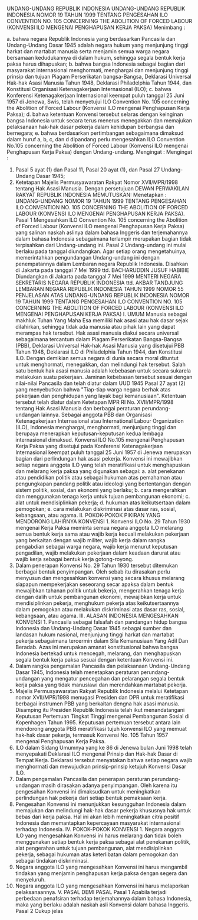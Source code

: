  UNDANG-UNDANG REPUBLIK INDONESIA UNDANG-UNDANG REPUBLIK INDONESIA NOMOR 19 TAHUN 1999 TENTANG PENGESAHAN ILO CONVENTION NO. 105 CONCERNING THE ABOLITION OF FORCED LABOUR (KONVENSI ILO MENGENAI PENGHAPUSAN KERJA PAKSA)
Menimbang :

a. bahwa negara Republik Indonesia yang berdasarkan Pancasila dan Undang-Undang Dasar 1945 adalah negara hukum yang menjunjung tinggi harkat dan martabat manusia serta menjamin semua warga negara bersamaan kedudukannya di dalam hukum, sehingga segala bentuk kerja paksa harus dihapuskan;
b. bahwa bangsa Indonesia sebagai bagian dari masyarakat internasional menghormati, menghargai dan menjunjung tinggi prinsip dan tujuan Piagam Perserikatan bangsa-Bangsa, Deklarasi Universal Hak-hak Asasi Manusia Tahun 1948, Deklarasi Philadelphia Tahun 1944, dan Konstitusi Organisasi Ketenagakerjaan Internasional (ILO);
c. bahwa Konferensi Ketenagakerjaan Internasional keempat puluh tanggal 25 Juni 1957 di Jenewa, Swis, telah menyetujui ILO Convention No. 105 concerning the Abolition of Forced Labour (Konvensi ILO mengenai Penghapusan Kerja Paksa);
d. bahwa ketentuan Konvensi tersebut selaras dengan keinginan bangsa Indonesia untuk secara terus menerus menegakkan dan memajukan pelaksanaan hak-hak dasar pekerja dalam kehidupan berbangsa dan bernegara;
e. bahwa berdasarkan pertimbangan sebagaimana dimaksud dalam huruf a, b, c, dan d dipandang perlu mengesahkan ILO Convention No.105 concerning the Abolition of Forced Labour (Konvensi ILO mengenai Penghapusan Kerja Paksa) dengan Undang-undang.
Mengingat :
Mengingat :

1. Pasal 5 ayat (1) dan Pasal 11, Pasal 20 ayat (1), dan Pasal 27 Undang-Undang Dasar 1945;
2. Ketetapan Majelis Permusyawaratan Rakyat Nomor XVII/MPR/1998 tentang Hak Asasi Manusia. Dengan persetujuan DEWAN PERWAKILAN RAKYAT REPUBLIK INDONESIA
MEMUTUSKAN:
 Menetapkan : UNDANG-UNDANG NOMOR 19 TAHUN 1999 TENTANG PENGESAHAN ILO CONVENTION NO. 105 CONCERNING THE ABOLITION OF FORCED LABOUR (KONVENSI ILO MENGENAI PENGHAPUSAN KERJA PAKSA).
Pasal 1
Mengesahkan ILO Convention No. 105 concerning the Abolition of Forced Labour (Konvensi ILO mengenai Penghapusan Kerja Paksa) yang salinan naskah aslinya dalam bahasa Inggeris dan terjemahannya dalam bahasa Indonesia sebagaimana terlampir merupakan bagian tidak terpisahkan dari Undang-undang ini.
Pasal 2
Undang-undang ini mulai berlaku pada tanggal diundangkan.
Agar setiap orang mengetahuinya, memerintahkan pengundangan Undang-undang ini dengan penempatannya dalam Lembaran negara Republik Indonesia. Disahkan di Jakarta pada tanggal 7 Mei 1999 ttd. BACHARUDDIN JUSUF HABIBIE Diundangkan di Jakarta pada tanggal 7 Mei 1999 MENTERI NEGARA SEKRETARIS NEGARA REPUBLIK INDONESIA ttd. AKBAR TANDJUNG LEMBARAN NEGARA REPUBLIK INDONESIA TAHUN 1999 NOMOR 55 PENJELASAN ATAS UNDANG-UNDANG REPUBLIK INDONESIA NOMOR 19 TAHUN 1999 TENTANG PENGESAHAN ILO CONVENTION NO. 105 CONCERNING THE ABOLITION OF FORCED LABOUR (KONVENSI ILO MENGENAI PENGHAPUSAN KERJA PAKSA) I. UMUM Manusia sebagai makhluk Tuhan Yang Maha Esa memiliki hak asasi atau hak dasar sejak dilahirkan, sehingga tidak ada manusia atau pihak lain yang dapat merampas hak tersebut. Hak asasi manusia diakui secara universal sebagaimana tercantum dalam Piagam Perserikatan Bangsa-Bangsa (PBB), Deklarasi Universal Hak-hak Asasi Manusia yang disetujui PBB Tahun 1948, Deklarasi ILO di Philadelphia Tahun 1944, dan Konstitusi ILO. Dengan demikian semua negara di dunia secara moral dituntut untuk menghormati, menegakkan, dan melindungi hak tersebut. Salah satu bentuk hak asasi manusia adalah kebebasan untuk secara sukarela melakukan suatu pekerjaan. Jaminan kebebasan tersebut sesuai dengan nilai-nilai Pancasila dan telah diatur dalam UUD 1945 Pasal 27 ayat (2) yang menyebutkan bahwa "Tiap-tiap warga negara berhak atas pekerjaan dan penghidupan yang layak bagi kemanusiaan". Ketentuan tersebut telah diatur dalam Ketetapan MPR RI No. XVII/MPR/1998 tentang Hak Asasi Manusia dan berbagai peraturan perundang-undangan lainnya. Sebagai anggota PBB dan Organisasi Ketenagakerjaan Internasional atau International Labour Organization (ILO), Indonesia menghargai, menghormati, menjunjung tinggi dan berupaya menerapkan keputusan-keputusan kedua lembaga internasional dimaksud. Konvensi ILO No.105 mengenai Penghapusan Kerja Paksa yang disetujui pada Konferensi Ketenagakerjaan Internasional keempat puluh tanggal 25 Juni 1957 di Jenewa merupakan bagian dari perlindungan hak asasi pekerja. Konvensi ini mewajibkan setiap negara anggota ILO yang telah meratifikasi untuk menghapuskan dan melarang kerja paksa yang digunakan sebagai:
a. alat penekanan atau pendidikan politik atau sebagai hukuman atas pemahaman atau pengungkapan pandang politik atau ideologi yang bertentangan dengan sistem politik, sosial, dan ekonomi yang berlaku;
b. cara mengerahkan dan menggunakan tenaga kerja untuk tujuan pembangunan ekonomi;
c. alat untuk mendisiplinkan pekerja;
d. hukuman atas keikutsertaan dalam pemogokan;
e. cara melakukan diskriminasi atas dasar ras, sosial, kebangsaan, atau agama. II. POKOK-POKOK PIKIRAN YANG MENDORONG LAHIRNYA KONVENSI 1. Konvensi ILO No. 29 Tahun 1930 mengenai Kerja Paksa meminta semua negara anggota ILO melarang semua bentuk kerja sama atau wajib kerja kecuali melakukan pekerjaan yang berkaitan dengan wajib militer, wajib kerja dalam rangka pengabdian sebagai warga negara, wajib kerja menurut keputusan pengadilan, wajib melakukan pekerjaan dalam keadaan darurat atau wajib kerja sebagai bentuk kerja gotong-royong.
2. Dalam penerapan Konvensi No. 29 Tahun 1930 tersebut ditemukan berbagai bentuk penyimpangan. Oleh sebab itu dirasakan perlu menyusun dan mengesahkan konvensi yang secara khusus melarang siapapun mempekerjakan seseorang secar apaksa dalam bentuk mewajibkan tahanan politik untuk bekerja, mengerahkan tenaga kerja dengan dalih untuk pembangunan ekonomi, mewajibkan kerja untuk mendisiplinkan pekerja, menghukum pekerja atas keikutsertaannya dalam pemogokan atau melakukan diskriminasi atas dasar ras, sosial, kebangsaan, atau agama. III. ALASAN INDONESIA MENGESAHKAN KONVENSI 1. Pancasila sebagai falsafah dan pandangan hidup bangsa Indonesia dan Undang-Undang Dasar 1945 sebagai sumber dan landasan hukum nasional, menjunjung tinggi harkat dan martabat pekerja sebagaimana tercermin dalam Sila Kemanusiaan Yang Adil Dan Beradab. Azas ini merupakan amanat konstitusional bahwa bangsa Indonesia bertekad untuk mencegah, melarang, dan menghapuskan segala bentuk kerja paksa sesuai dengan ketentuan Konvensi ini.
2. Dalam rangka pengamalan Pancasila dan pelaksanaan Undang-Undang Dasar 1945, Indonesia telah menetapkan peraturan perundang-undangan yang mengatur pencegahan dan pelarangan segala bentuk kerja paksa yang tidak manusiawi dan merendahkan martabat pekerja.
3. Majelis Permusyawaratan Rakyat Republik Indonesia melalui Ketetapan nomor XVII/MPR/1998 menugasi Presiden dan DPR untuk meratifikasi berbagai instrumen PBB yang berkaitan dengna hak asasi manusia. Disamping itu Presiden Republik Indonesia telah ikut menandatangani Keputusan Pertemuan Tingkat Tinggi mengenai Pembangunan Sosial di Kopenhagen Tahun 1995. Keputusan pertemuan tersebut antara lain mendorong anggota PBB meratifikasi tujuh konvensi ILO yang memuat hak-hak dasar pekerja, termasuk Konvensi No. 105 Tahun 1957 mengenai Penghapusan Kerja Paksa.
4. ILO dalam Sidang Umumnya yang ke 86 di Jenewa bulan Juni 1998 telah menyepakati Deklarasi ILO mengenai Prinsip dan Hak-hak Dasar di Tempat Kerja. Deklarasi tersebut menyatakan bahwa setiap negara wajib menghormati dan mewujudkan prinsip-prinsip ketujuh Konvensi Dasar ILO.
5. Dalam pengamalan Pancasila dan penerapan peraturan perundang-undangan masih dirasakan adanya penyimpangan. Oleh karena itu pengesahan Konvensi ini dimaksudkan untuk meningkatkan perlindungan hak pekerja dari setiap bentuk pemaksaan kerja.
6. Pengesahan Konvensi ini menunjukkan kesungguhan Indonesia dalam memajukan dan melindungi hak-hak dasar pekerja khususnya hak untuk bebas dari kerja paksa. Hal ini akan lebih meningkatkan citra positif Indonesia dan memantapkan kepercayaan masyarakat internasional terhadap Indonesia. IV. POKOK-POKOK KONVENSI 1. Negara anggota ILO yang mengesahkan Konvensi ini harus melarang dan tidak boleh menggunakan setiap bentuk kerja paksa sebagai alat penekanan politik, alat pengerahan untuk tujuan pembangunan, alat mendisiplinkan pekerja, sebagai hukuman atas keterlibatan dalam pemogokan dan sebagai tindakan diskriminasi.
2. Negara anggota ILO yang mengesahkan Konvensi ini harus mengambil tindakan yang menjamin penghapusan kerja paksa dengan segera dan menyeluruh.
3. Negara anggota ILO yang mengesahkan Konvensi ini harus melaporkan pelaksanaannya. V. PASAL DEMI PASAL Pasal 1 Apabila terjadi perbedaan penafsiran terhadap terjemahannya dalam bahasa Indonesia, maka yang berlaku adalah naskah asli Konvensi dalam bahasa Inggeris. Pasal 2 Cukup jelas
